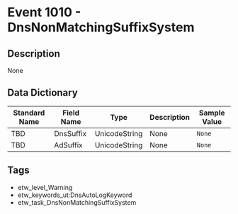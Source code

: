 # Event 1010 - DnsNonMatchingSuffixSystem

## Description
None

## Data Dictionary
|Standard Name|Field Name|Type|Description|Sample Value|
|---|---|---|---|---|
|TBD|DnsSuffix|UnicodeString|None|`None`|
|TBD|AdSuffix|UnicodeString|None|`None`|

## Tags
* etw_level_Warning
* etw_keywords_ut:DnsAutoLogKeyword
* etw_task_DnsNonMatchingSuffixSystem